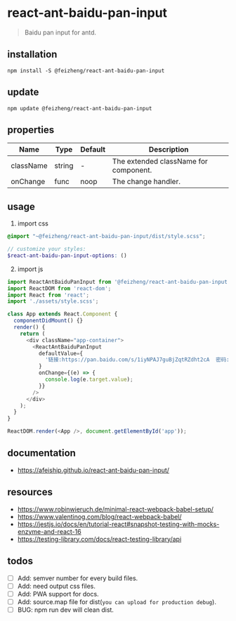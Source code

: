 # react-ant-baidu-pan-input
> Baidu pan input for antd.

## installation
```shell
npm install -S @feizheng/react-ant-baidu-pan-input
```

## update
```shell
npm update @feizheng/react-ant-baidu-pan-input
```

## properties
| Name      | Type   | Default | Description                           |
| --------- | ------ | ------- | ------------------------------------- |
| className | string | -       | The extended className for component. |
| onChange  | func   | noop    | The change handler.                   |


## usage
1. import css
  ```scss
  @import "~@feizheng/react-ant-baidu-pan-input/dist/style.scss";

  // customize your styles:
  $react-ant-baidu-pan-input-options: ()
  ```
2. import js
  ```js
  import ReactAntBaiduPanInput from '@feizheng/react-ant-baidu-pan-input';
  import ReactDOM from 'react-dom';
  import React from 'react';
  import './assets/style.scss';

  class App extends React.Component {
    componentDidMount() {}
    render() {
      return (
        <div className="app-container">
          <ReactAntBaiduPanInput
            defaultValue={
              '链接:https://pan.baidu.com/s/1iyNPAJ7guBjZqtRZdht2cA  密码:fr1o'
            }
            onChange={(e) => {
              console.log(e.target.value);
            }}
          />
        </div>
      );
    }
  }

  ReactDOM.render(<App />, document.getElementById('app'));

  ```

## documentation
- https://afeiship.github.io/react-ant-baidu-pan-input/

## resources
- https://www.robinwieruch.de/minimal-react-webpack-babel-setup/
- https://www.valentinog.com/blog/react-webpack-babel/
- https://jestjs.io/docs/en/tutorial-react#snapshot-testing-with-mocks-enzyme-and-react-16
- https://testing-library.com/docs/react-testing-library/api

## todos
- [ ] Add: semver number for every build files.
- [ ] Add: need output css files.
- [ ] Add: PWA support for docs.
- [ ] Add: source.map file for dist(`you can upload for production debug`).
- [ ] BUG: npm run dev will clean dist.
